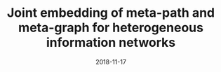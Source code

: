 ---
title: "Joint embedding of meta-path and meta-graph for heterogeneous information networks"
collection: conferences
permalink: /publication/Metapath
date: 2018-11-17
year: "2018"
venue: "ICBK"
city: 
state: ""
thumbnail: "Metapath.png"
teaser : 
authors: "Lichao Sun, Lifang He, Zhipeng Huang, Bokai Cao, Congying Xia, Xiaokai Wei, S Yu Philip"
bibtex: Metapath.txt
uri: https://arxiv.org/abs/1809.04110
arxiv: 
project: 
source:
poster: 
data:
---